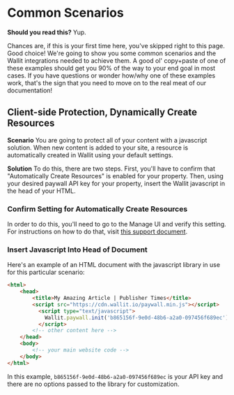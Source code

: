 # Common Scenarios

**Should you read this?** Yup.

Chances are, if this is your first time here, you've skipped right to this page.  Good choice!  We're going to show you
some common scenarios and the Wallit integrations needed to achieve them.  A good ol' copy+paste of one of these 
examples should get you 90% of the way to your end goal in most cases.  If you have questions or wonder how/why one of
these examples work, that's the sign that you need to move on to the real meat of our documentation!

## Client-side Protection, Dynamically Create Resources

**Scenario** You are going to protect all of your content with a javascript solution.  When new content is added to your
site, a resource is automatically created in Wallit using your default settings.

**Solution** To do this, there are two steps.  First, you'll have to confirm that "Automatically Create Resources" is enabled
for your property.  Then, using your desired paywall API key for your property, insert the Wallit javascript in the head
of your HTML.

### Confirm Setting for Automatically Create Resources

In order to do this, you'll need to go to the Manage UI and verify this setting.  For instructions on how to do that,
visit [this support document](https://wallit.desk.com/customer/portal/articles/2572099-automatically-add-your-content-to-wallit).

### Insert Javascript Into Head of Document

Here's an example of an HTML document with the javascript library in use for this particular scenario:

```html
<html>
    <head>
        <title>My Amazing Article | Publisher Times</title>
        <script src="https://cdn.wallit.io/paywall.min.js"></script>
          <script type="text/javascript">
            Wallit.paywall.init('b865156f-9e0d-48b6-a2a0-097456f689ec');
          </script>
        <!-- other content here -->
    </head>
    <body>
        <!-- your main website code -->
    </body>
</html>
```

In this example, `b865156f-9e0d-48b6-a2a0-097456f689ec` is your API key and there are no options passed to the library for
customization.

